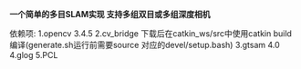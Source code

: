 **一个简单的多目SLAM实现 支持多组双目或多组深度相机**

依赖项:
1.opencv 3.4.5
2.cv_bridge 下载后在catkin_ws/src中使用catkin build编译(generate.sh运行前需要source 对应的devel/setup.bash)
3.gtsam 4.0
4.glog
5.PCL


